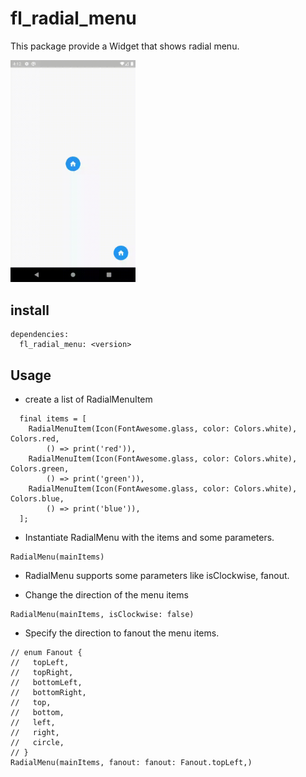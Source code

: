 # fl_radial_menu

This package provide a Widget that shows radial menu.

<img src="screenshot/screen.gif" width="200">

## install
```
dependencies:
  fl_radial_menu: <version>
```


## Usage

- create a list of RadialMenuItem
```
  final items = [
    RadialMenuItem(Icon(FontAwesome.glass, color: Colors.white), Colors.red,
        () => print('red')),
    RadialMenuItem(Icon(FontAwesome.glass, color: Colors.white), Colors.green,
        () => print('green')),
    RadialMenuItem(Icon(FontAwesome.glass, color: Colors.white), Colors.blue,
        () => print('blue')),
  ];
```


- Instantiate RadialMenu with the items and some parameters.
```
RadialMenu(mainItems)
```

- RadialMenu supports some parameters like isClockwise, fanout.

- Change the direction of the menu items

```
RadialMenu(mainItems, isClockwise: false)
```

- Specify the direction to fanout the menu items.

```
// enum Fanout {
//   topLeft,
//   topRight,
//   bottomLeft,
//   bottomRight,
//   top,
//   bottom,
//   left,
//   right,
//   circle,
// }
RadialMenu(mainItems, fanout: fanout: Fanout.topLeft,)
```

